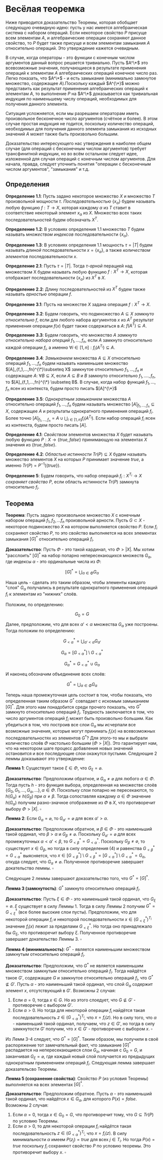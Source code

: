 # Весёлая теоремка

Ниже приводится доказательство Теоремы, которая обобщает следующую очевидную идею: пусть у нас имеется алгебраическая система c набором операций. 
Если некоторое свойство $P$ присуще всем элементам $A$, и алгебраические операции сохраняют данное свойство, то 
$P$ будет также присуще и всем элементам замыкания 
$A$ относительно операций. Это утверждение кажется очевидным. 

В случае, когда операторы - это функции с конечным числом аргументов данный вопрос решается тривиально. Пусть $A^\*$ это всевозможные значения, получающиеся в результате применения операций к элементам $A$ алгебраических операций конечное число раз. Легко показать, что $A^\*$ - и есть замыкание (минимально замкнутое множество, содержащее $A$).Поскольку каждый $A^{\*}$ можно представить как результат применения алгебраических операций к элементам $A$, то выполнение 
$P$ на $A^\*$ доказывается как тривиальная индукция по наименьшему числу операций, необходимых для получения данного элемента.  

Ситуация усложняется, если мы разрешаем операторам иметь произвольное бесконечное число аргументов (счётное и более). В этом случае простая индукция не годится, поскольку количество операций, необходимых для получения данного элемента замыкания из исходных значений $A$ может также быть произвольно большим. 

Доказательство интересующего нас утверждения в наиболее общем случае (для операций с бесконечным числом аргументов) требует трансфинитной индукции, но во всём остальном следует идее, изложенной для случая операций с конечным числом аргументов. Для начала, правда, следует уточнить понятия "операции с бесконечным числом аргументов", "замыкания" и т.д.

## Определения
**Определение 1.1**: Пусть задано некоторое множество $X$ и множество $T$ произвольной мощности $\tau$. *Последовательностью* $\{x_{\alpha}\}$ будем называть любую функцию $f:T\rightarrow X$, которая каждому $\alpha$ из $T$ ставит в соответствие некоторый элемент $x_\alpha$ из $X$. Множество всех таких последовательностей будем обозначать $X^{T}$. 

**Определение 1.2**: В условиях определения 1.1 множество $T$ будем называть *множеством индексов* последовательности $\{x_{\alpha}\}$.

**Определение 1.3**: В условиях определения 1.1 мощность $\tau = |T|$ будем называть *длиной* последовательности $x=\{x_{\alpha}\}$, а также *количеством элементов* последовательности $x$.

**Определение 2.1**: Пусть $\tau=|T|$. Тогда $\tau$-*арной* перацией над множеством X будем называть любую функцию $f:X^{T}\rightarrow X$, которая отображает последовательности $\{x_{\alpha}\}$ из $X^T$ в $X$. 

**Определение 2.2**: Длину последовательностей из $X^T$ будем также называть *арностью* операции $f$. 

**Определение 3.1**: Пусть на множестве $X$ задана операция $f:X^T\rightarrow X$. 

**Определение 3.2**: Будем говорить, что подмножество $A\subseteq X$ *замкнуто относительно* $f$, если для любого набора аргументов $x$ из $A^T$ результат применения операции $f(x)$ будет также содержаться в $A$: $f(A^T)\subseteq A$. 

**Определение 3.3**: Будем говорить, что множество $A$ *замкнуто относительно набора оперций* $f_1,...,f_n$, если $A$ замкнуто относительно каждой операции $f_i$, а именно $\forall i \in[1, n]: f_i(A^{T_i})\subseteq A$. 

**Определение 3.4**: *Замыканием* множества $A\subseteq X$ относительно операций $f_1,...,f_n$ будем называть наименьшее множество $[A]_{f_1,...,fn}^{\*}\subseteq X$ замкнутое относительно $f_1,...,f_n$ и содержащее $A$: $\forall B \subseteq X$, если $A \subseteq B$ и $B$ замкнуто относительно $f_1, ...., f_n$, то $[A]_{f_1,...,fn}^{\*} \subseteq B$. В случае, когда набор функций $f_1,...,f_n$ ясен из контекста, будем просто писать $[A]^{\*}$

**Определение 3.5**: *Однократным замыканием* множества $A$ относительно операций $f_1,...,f_n$ будем называть множество $[A]_{f_1,...,f_n}\subseteq X$, содержащее $A$ и результаты однократного применения операций $f_i$. Более точно $[A]_{f_1,...,f_n}=A\cup\bigcup_{i\in[1,n]}f_i(A^{T_i})$. Если набор операций $f_i$ ясен из контекста, будем просто писать $[A]$.

**Определение 4.1**: *Свойством* элементов множества $X$ будет называть любую функцию $P:X\rightarrow \{true, false\}$ принимающую на элементах $X$ значения из $\{true, false\}$. 

**Определение 4.2**: *Областью истинности* $Tr(P)\subseteq X$ будем называть множество элементов $X$ на которых $P$ принимает значение $true$, а именно $Tr(P) = P^{-1}(\{true\})$. 

**Определение 5**: Будем говорить, что набор операций $f_i:X^{T_i}\rightarrow X$ *сохраняет свойство* $P$, если область истинности $Tr(P)$ замкнута относительно $f_i$.

## Теорема

**Теорема**: Пусть задано произвольное множество $X$ с конечным набором операций $f_1,f_2,...f_n$ произвольной арности. Пусть $G\subset X$ - некоторое подмножество $X$ на котором выполняется свойство $P$. Если $f_i$ сохраняют свойство $P$, то это свойство выполняется на всех элементах замыкания $[G]^{*}$ относительно операций $f_i$.

**Доказательство**:
Пусть $\Phi$ - это такой кардинал, что $\Phi>|X|$. Мы хотим "расслоить" $[G]^*$ на набор попарно непересекающихся множеств $G_{\alpha}$, где индексы $\alpha$ - это ординальные числа из $\Phi$: 

$$
\begin{equation}
[G]^*=\bigcup_{\alpha \in \Phi}G_{\alpha}
\end{equation}
$$

Наша цель - сделать это таким образом, чтобы элементы каждого "слоя" $G_\alpha$ получались в результате однократного применения операций $f_i$ к элементам из "нижних" слоёв. 

Положим, по определению:

$$
\begin{equation}
G_0 = G
\end{equation}
$$

Далее, предположим, что для всех $\alpha'<\alpha$ множества $G_\alpha$ уже построены. Тогда положим по определению:

$$
\begin{equation}
G_{<\alpha}^*=\bigcup_{\alpha'<\alpha}G_{\alpha'}
\end{equation}
$$

$$
\begin{equation}
G_{\alpha} = [G_{<\alpha}^*] \setminus G_{<\alpha}^*
\end{equation}
$$

$$
\begin{equation}
G_{\alpha}^* = G_{<\alpha}^* \cup G_\alpha
\end{equation}
$$

И наконец обозначим объединение всех слоёв: 

$$
\begin{equation}
G^* = \bigcup_{\alpha \in \Phi} G_\alpha
\end{equation}
$$

Теперь наша промежуточная цель состоит в том, чтобы показать, что определенная таким образом $G^*$ совпадает с искомым замыканием $[G]^*$. Для этого нам понадобится среди прочего показать, что $G^*$ замкнуто относительно операций $f_i$. Трудность заключается в том, что число аргументов операций $f_i$ может быть произвольно большим. Как убедиться в том, что построив все слои $G_\alpha$ мы исчерпали все возможные значения, которые могут принимать $f_i(x)$ на всевозможных последовательностях из элементов $G^*$? Для этого-то мы и выбрали количество слоёв $\Phi$ настолько большим ($\Phi > |X|$). Это гарантирует нам, что на некотором шаге процесс добавления новых значений остановится и все последующие слои окажутся пустыми. Следующие 2 леммы доказывают это утверждение: 

**Лемма 1**: Существует такое $\xi \in \Phi$, что $G_\xi = \varnothing$.

**Доказательство**: Предположим обратное, и $G_\alpha \not = \varnothing$ для любого $\alpha \in \Phi$. Тогда пусть $h$ - это функция выбора, определенная на множестве слоёв $\{G_0, G_1, ..., G_\alpha, ...\}, \alpha \in \Phi$. Поскольку слои попарно не пересекаются, то $h(G_\alpha) \not = h(G_\beta)$ при $\alpha \not = \beta$. Тогда сопоставляя каждому $\alpha \in \Phi$ значение $h(G_\alpha)$ получим разно-значное отображение из $\Phi$ в $X$, что противоречит выбору $\Phi > |X|$. $\square$

**Лемма 2**: Если $G_\alpha = \varnothing$, то $G_{\alpha'} = \varnothing$ для всех $\alpha' > \alpha$.

**Доказательство**: Предположим обратное, и $\beta \in \Phi$ - это наименьший такой ординал, что $\beta > \alpha$ и $G_{\beta} \not = \varnothing$. Поскольку $G_{\alpha'} = \varnothing$ для всех промежуточных $\alpha < \alpha' < \beta$, то $G_{<\beta}^* = G_{<\alpha}^*$. Поскольку $G_{\beta} \not = \varnothing$, то существует $x \in G_{\beta}$, но тогда в силу определения (4) и равенства $G_{<\beta}^* = G_{<\alpha}^*$ выясняется, что $x \in  [G_{<\beta}^*] \setminus G_{<\beta}^*= [G_{<\alpha}^*] \setminus G_{<\alpha}^* = G_\alpha$, откуда следует, что $G_\alpha \not = \varnothing$. Полученное противоречие завершает докательство леммы. $\square$

Следующие 2 леммы завершают доказательство того, что $G^*=[G]^*$. 

**Лемма 3 (замкнутость)**: $G^*$ замкнуто относительно операций $f_i$.

**Доказательство**: Пусть $\xi \in \Phi$ - это наименьший такой ординал, что $G_\xi = \varnothing$. $\xi$ существует в силу Леммы 1. Тогда в силу Леммы 2 получим $G^*=G_{<\xi}^*$ (все более высокие слои пусты). Предположим, что для некоторой операции $f_i$ и некоторой последовательности $x \in (G_{<\xi}^*)^{T_i}$ значение $f_i(x)$ лежит за пределами $G_{<\xi}^*$. Но тогда оно принадлежало бы $G_{\xi}$, что противоречит выбору $\xi$. Полученное противоречие завершает докательство Леммы 3. $\square$

**Лемма 4 (минимальность)**: $G^*$ - является наименьшим множеством замкнутым относительно операций $f_i$.

**Доказательство**: Предположим, что $G^*$ не является наименьшим множеством замкнутым относительно операций $f_i$. Тогда найдётся такое $G'$, содержащее $G$ и замкнутое относительно операций $f_i$, что $G^* \not \subseteq G'$. Пусть $\alpha$ - это наименьший такой ординал, что слой $G_\alpha$ содержит элемент $x$, отсутствующий в $G'$. Возможны 2 случая:
 1. Если $\alpha = 0$, тогда $x \in G$. Но из этого слоедует, что $G\not \subseteq G'$ - противоречие с выбором $G'$. 
 2. Если  $\alpha > 0$. Но тогда для некоторой операции $f_i$ найдётся такая последовательность $z \in (G_{<\alpha}^*)^{T_i}$, что $x=f_i(z)$. Но в силу того, что $\alpha$ - наименьший такой ординал, получаем, что $z \in G'$, но тогда в силу замкнутости $G'$ получим, что $x \in G'$ - противоречие с выбором $x$. $\square$

Из Лемм 3-4 следует, что $G^*=[G]^*$. Таким образом, мы получили в своё распоряжение тот замечательный факт, что замыкание $[G]^*$ распадается на непересекающиеся слои $G_\alpha$, начиная с $G_0=G$, и заканчивая $G_\xi = \varnothing$, где каждый новый слой получается из предыдущих однократным применением операций $f_i$. Следующая лемма завершает доказательсво Теоремы. 

**Лемма 5 (сохранение свойства)**: Свойство $P$ (из условия Теоремы) выполняется на всех элементах $[G]^*$.

**Доказательство**: Предположим обратное. Пусть $\alpha$ - это наименьший такой ординал, что найдётся $x \in G_\alpha$, для которого $P(x) = false$. Возможны 2 случая:
 1.  Если $\alpha = 0$, тогда $x \in G_0 = G$, что противоречит тому, что $G\subseteq Tr(P)$ по условию Теоремы.
 2. Если  $\alpha > 0$, то для некоторой операции $f_i$ найдётся такая последовательность $z \in (G_{<\alpha}^*)^{T_i}$, что $x=f_i(z)$. В силу минимальности $\alpha$ имеем $P(z_j)=true$ для всех $j \in T_i$. Но тогда $P(x)=true$ поскольку $f_i$ сохраняют свойство $P$ по условию теоремы. Это противоречит выбору $x$. $\square$
